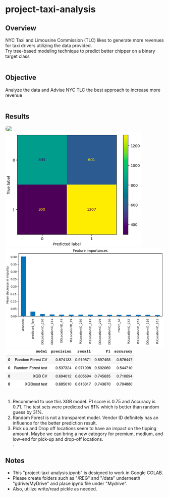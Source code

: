 # project-taxi-analysis

## Overview<br>
  NYC Taxi and Limousine Commission (TLC) likes to generate more revenues for taxi drivers utilizing the data provided.<br>
  Try tree-based modeling technique to predict better chipper on a binary target class<br>
<br>

## Objective<br>
  Analyze the data and Advise NYC TLC the best approach to increase more revenue<br>
<br>
## Results<br>
!<img src="/assets/graph_1/.png" width="50%"><br>
![graph 1](/assets/graph_1.png)![graph 2](/assets/graph_2.png)<br>
![table 1](/assets/table_1.png)<br>
<br>
1. Recommend to use this XGB model. F1 score is 0.75 and Accuracy is 0.71. The test sets were predicted w/ 81% which is better than random guess by 31%.<br>
2. Random Forest is not a transparent model. Vendor ID definitely has an influence for the better prediction result.<br>
3. Pick up and Drop off locations seem to have an impact on the tipping amount. Maybe we can bring a new category for premium, medium, and low-end for pick-up and drop-off locations.<br>
.<br>
## Notes<br>
* This "project-taxi-analysis.ipynb" is designed to work in Google COLAB.<br>
* Please create folders such as "/REG" and "/data" underneath "gdrive/MyDrive" and place ipynb file under "Mydrive".<br>
* Also, utilize write/read pickle as needed.<br>
<br>
